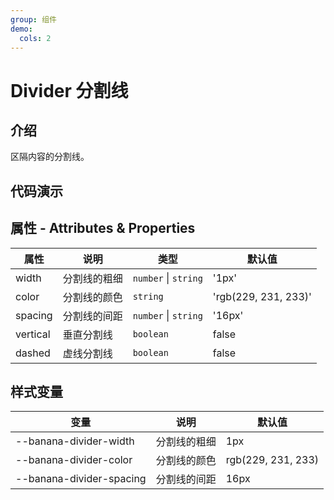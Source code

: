 ```yaml
---
group: 组件
demo:
  cols: 2
---
```


# Divider 分割线

## 介绍

区隔内容的分割线。

## 代码演示

<code src="./demos/basicUsage.tsx"></code>
<code src="./demos/customWidth.tsx"></code>
<code src="./demos/customColor.tsx"></code>
<code src="./demos/customSpacing.tsx"></code>
<code src="./demos/vertical.tsx"></code>
<code src="./demos/dashed.tsx"></code>

## 属性 - Attributes & Properties

| 属性     | 说明         | 类型                 | 默认值               |
| -------- | ------------ | -------------------- | -------------------- |
| width    | 分割线的粗细 | `number` \| `string` | '1px'                |
| color    | 分割线的颜色 | `string`             | 'rgb(229, 231, 233)' |
| spacing  | 分割线的间距 | `number` \| `string` | '16px'               |
| vertical | 垂直分割线   | `boolean`            | false                |
| dashed   | 虚线分割线   | `boolean`            | false                |

## 样式变量

| 变量                     | 说明         | 默认值             |
| ------------------------ | ------------ | ------------------ |
| --banana-divider-width   | 分割线的粗细 | 1px                |
| --banana-divider-color   | 分割线的颜色 | rgb(229, 231, 233) |
| --banana-divider-spacing | 分割线的间距 | 16px               |
